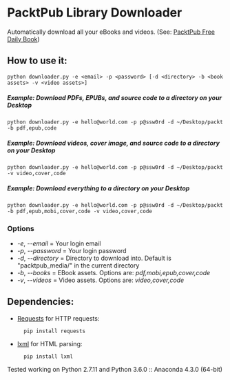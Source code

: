 # PacktPub Library Downloader

Automatically download all your eBooks and videos. (See: [PacktPub Free Daily Book](https://www.packtpub.com/packt/offers/free-learning))


## How to use it:
	python downloader.py -e <email> -p <password> [-d <directory> -b <book assets> -v <video assets>]

##### Example: Download PDFs, EPUBs, and source code to a directory on your Desktop
	python downloader.py -e hello@world.com -p p@ssw0rd -d ~/Desktop/packt -b pdf,epub,code

##### Example: Download videos, cover image, and source code to a directory on your Desktop
	python downloader.py -e hello@world.com -p p@ssw0rd -d ~/Desktop/packt -v video,cover,code

##### Example: Download everything to a directory on your Desktop
	python downloader.py -e hello@world.com -p p@ssw0rd -d ~/Desktop/packt -b pdf,epub,mobi,cover,code -v video,cover,code


### Options
- *-e*, *--email* = Your login email
- *-p*, *--password* = Your login password
- *-d*, *--directory* = Directory to download into. Default is "packtpub_media/" in the current directory
- *-b*, *--books* = EBook assets. Options are: *pdf,mobi,epub,cover,code*
- *-v*, *--videos* = Video assets. Options are: *video,cover,code*


## Dependencies:


* [Requests](http://docs.python-requests.org/en/latest/) for HTTP requests:

		pip install requests

* [lxml](http://lxml.de/) for HTML parsing:

		pip install lxml

Tested working on Python 2.7.11 and Python 3.6.0 :: Anaconda 4.3.0 (64-bit)
